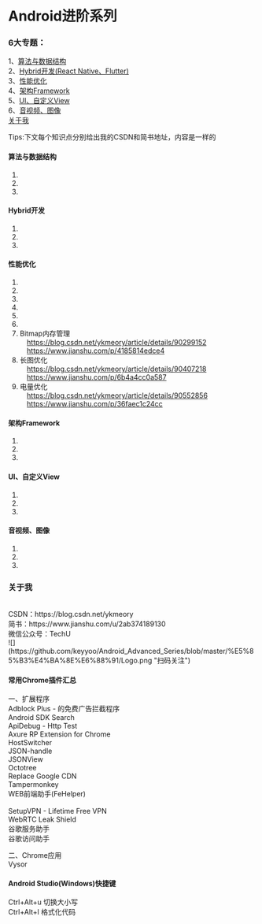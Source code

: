 # Android进阶系列

### 6大专题：</br>
1、[算法与数据结构](#算法与数据结构)</br>
2、[Hybrid开发(React Native、Flutter)](#Hybrid开发)</br>
3、[性能优化](#性能优化)</br>
4、[架构Framework](#架构Framework)</br>
5、[UI、自定义View](#ui)</br>
6、[音视频、图像](#media)</br>
[关于我](#关于我)</br>

Tips:下文每个知识点分别给出我的CSDN和简书地址，内容是一样的</br>

#### 算法与数据结构
1. 
2.
3.

#### Hybrid开发
1. 
2.
3.

#### 性能优化
1. 
2.
3.
4.
5.
6.
7. Bitmap内存管理</br>
&emsp;https://blog.csdn.net/ykmeory/article/details/90299152</br>
&emsp;https://www.jianshu.com/p/4185814edce4
8. 长图优化</br>
&emsp;https://blog.csdn.net/ykmeory/article/details/90407218</br>
&emsp;https://www.jianshu.com/p/6b4a4cc0a587
9. 电量优化</br>
&emsp;https://blog.csdn.net/ykmeory/article/details/90552856</br>
&emsp;https://www.jianshu.com/p/36faec1c24cc</br>

#### 架构Framework
1. 
2.
3.

#### <span id="ui">UI、自定义View</span>
1. 
2.
3.

#### <span id="media">音视频、图像</span>
1. 
2.
3.

### 关于我
</br>
CSDN：https://blog.csdn.net/ykmeory</br>
简书：https://www.jianshu.com/u/2ab374189130</br>
微信公众号：TechU</br>
![](https://github.com/keyyoo/Android_Advanced_Series/blob/master/%E5%85%B3%E4%BA%8E%E6%88%91/Logo.png "扫码关注")</br>

#### 常用Chrome插件汇总</br>
一、扩展程序</br>
Adblock Plus - 的免费广告拦截程序</br>
Android SDK Search</br>
ApiDebug - Http Test</br>
Axure RP Extension for Chrome</br>
HostSwitcher</br>
JSON-handle</br>
JSONView</br>
Octotree</br>
Replace Google CDN</br>
Tampermonkey</br>
WEB前端助手(FeHelper)</br>
</br>
SetupVPN - Lifetime Free VPN</br>
WebRTC Leak Shield</br>
谷歌服务助手</br>
谷歌访问助手</br>

二、Chrome应用</br>
Vysor</br>

#### Android Studio(Windows)快捷键</br>
Ctrl+Alt+u 切换大小写</br>
Ctrl+Alt+l 格式化代码</br>
